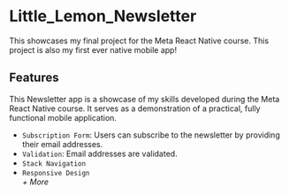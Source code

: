 # Little_Lemon_Newsletter

This showcases my final project for the Meta React Native course. This project is also my first ever native mobile app!

## Features
This Newsletter app is a showcase of my skills developed during the Meta React Native course. It serves as a demonstration of a practical, fully functional mobile application.

- `Subscription Form`: Users can subscribe to the newsletter by providing their email addresses.
- `Validation`: Email addresses are validated.
- `Stack Navigation`
- `Responsive Design`<br />
_+ More_
